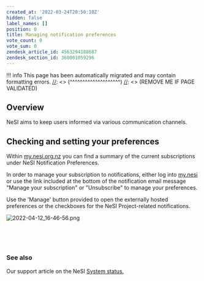 ```yaml
---
created_at: '2022-03-24T20:50:10Z'
hidden: false
label_names: []
position: 0
title: Managing notification preferences
vote_count: 0
vote_sum: 0
zendesk_article_id: 4563294188687
zendesk_section_id: 360001059296
---
```



[//]: <> (REMOVE ME IF PAGE VALIDATED)
[//]: <> (vvvvvvvvvvvvvvvvvvvv)
!!! info
    This page has been automatically migrated and may contain formatting errors.
[//]: <> (^^^^^^^^^^^^^^^^^^^^)
[//]: <> (REMOVE ME IF PAGE VALIDATED)
<h2 id="01FYYXSRFYYXF4YDHV48M88GS2">Overview</h2>
<p>NeSI aims to keep users informed via various communication channels. </p>
<h2 id="01FYYXSRFYNB1AQ6EVMY0GRVV5">Checking and setting your preferences</h2>
<p><span data-slate-node="text">Within </span><a class="guide-markup" href="https://my.nesi.org.nz/account/preference" target="_blank" rel="noopener noreferrer" data-slate-node="element" data-slate-inline="true" data-slate-fragment="JTVCJTdCJTIyY2hpbGRyZW4lMjIlM0ElNUIlN0IlMjJ0ZXh0JTIyJTNBJTIybG9nJTIwaW50byUyMCUyMiU3RCUyQyU3QiUyMnR5cGUlMjIlM0ElMjJhJTIyJTJDJTIyaHJlZiUyMiUzQSUyMmh0dHBzJTNBJTJGJTJGbXkubmVzaS5vcmcubnolMkZhY2NvdW50JTJGcHJlZmVyZW5jZSUyMiUyQyUyMmNoaWxkcmVuJTIyJTNBJTVCJTdCJTIydGV4dCUyMiUzQSUyMm15Lm5lc2klMjIlN0QlNUQlMkMlMjJ0YXJnZXQlMjIlM0ElMjJfYmxhbmslMjIlN0QlMkMlN0IlMjJ0ZXh0JTIyJTNBJTIyJTIwJTIyJTdEJTVEJTJDJTIydHlwZSUyMiUzQSUyMnAlMjIlN0QlNUQ=">my.nesi.org.nz</a> you can find a summary of the current subscriptions under NeSI Notification Preferences. </p>

<p>In order to manage your subscription to notifications, 
either log into <a href="https://my.nesi.org.nz/account/preference" target="_blank" rel="noopener noreferrer">my.nesi</a> or use the link included at the bottom of the notification email message "Manage your subscription" or "Unsubscribe" to manage your preferences.</p>
<p>Use the 'Manage' button provided to open the externally hosted preferences or the checkboxes for the NeSI Project-related notifications.</p>
<p><img src="https://support.nesi.org.nz/hc/article_attachments/4657584659343/2022-04-12_16-46-56.png" alt="2022-04-12_16-46-56.png"></p>
<p> </p>
<p> </p>
<h3 id="01FYYXSRFZ43D09XKY93S73AXV">See also</h3>
<p>Our support article on the NeSI <a href="https://support.nesi.org.nz/hc/en-gb/articles/360000751636" target="_blank" rel="noopener">System status.</a></p>